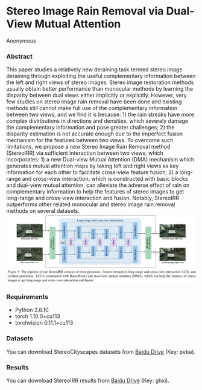 # Stereo Image Rain Removal via Dual-View Mutual Attention
Anonymous

### Abstract
This paper studies a relatively new deraining task termed stereo image deraining through exploiting the useful complementary information between the left and right views of stereo images. Stereo image restoration methods usually obtain better performance than monocular methods by learning the disparity between dual views either implicitly or explicitly. However, very few studies on stereo image rain removal have been done and existing methods still cannot make full use of the complementary information between two views, and we find it is because: 1) the rain streaks have more complex distributions in directions and densities, which severely damage the complementary information and pose greater challenges; 2) the disparity estimation is not accurate enough due to the imperfect fusion mechanism for the features between two views. To overcome such limitations, we propose a new Stereo Image Rain Removal method (StereoIRR) via sufficient interaction between two views, which incorporates: 1) a new Dual-view Mutual Attention (DMA) mechanism which generates mutual attention maps by taking left and right views as key information for each other to facilitate cross-view feature fusion; 2) a long-range and cross-view interaction, which is constructed with basic blocks and dual-view mutual attention, can alleviate the adverse effect of rain on complementary information to help the features of stereo images to get long-range and cross-view interaction and fusion. Notably, StereoIRR outperforms other related monocular and stereo image rain removal methods on several datasets.
![image](https://github.com/OaDsis/StereoIRR/blob/main/figures/model.png)

### Requirements
- Python 3.8.10
- torch 1.10.0+cu113
- torchvision 0.11.1+cu113

### Datasets
You can download StereoCityscapes datasets from [Baidu Drive](https://pan.baidu.com/s/18hv8OnIlMV0ig0ywN2j19w?pwd=pvba) (Key: pvba).

### Results
You can download StereoIRR results from [Baidu Drive](https://pan.baidu.com/s/12vIxazTb8__R4Lnr0aXN2Q?pwd=ghxi) (Key: ghxi).
